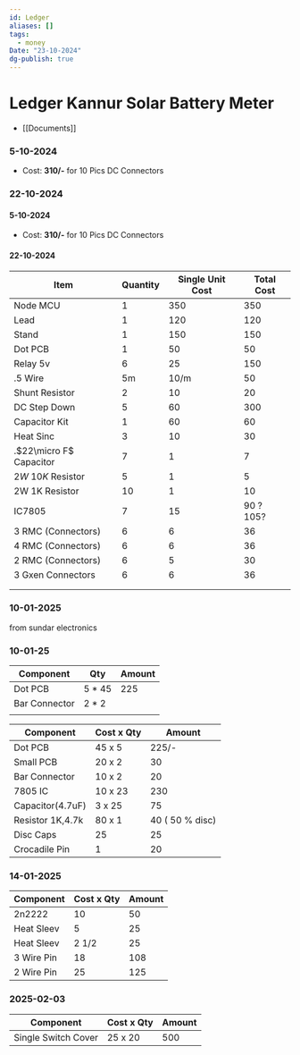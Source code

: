 ```yaml
---
id: Ledger
aliases: []
tags:
  - money
Date: "23-10-2024"
dg-publish: true
---
```


# Ledger Kannur Solar Battery Meter

- [[Documents]]

### 5-10-2024

- Cost: **310/-** for 10 Pics DC Connectors

### 22-10-2024

#### 5-10-2024

- Cost: **310/-** for 10 Pics DC Connectors

#### 22-10-2024

| Item                    | Quantity | Single Unit Cost | Total Cost |
| ----------------------- | -------- | ---------------- | ---------- |
| Node MCU                | 1        | 350              | 350        |
| Lead                    | 1        | 120              | 120        |
| Stand                   | 1        | 150              | 150        |
| Dot PCB                 | 1        | 50               | 50         |
| Relay 5v                | 6        | 25               | 150        |
| .5 Wire                 | 5m       | 10/m             | 50         |
| Shunt Resistor          | 2        | 10               | 20         |
| DC Step Down            | 5        | 60               | 300        |
| Capacitor Kit           | 1        | 60               | 60         |
| Heat Sinc               | 3        | 10               | 30         |
| .$22\micro F$ Capacitor | 7        | 1                | 7          |
| $2W$ $10K$ Resistor     | 5        | 1                | 5          |
| $\text{2W 1K}$ Resistor | 10       | 1                | 10         |
| IC7805                  | 7        | 15               | 90 ? 105?  |
| 3 RMC (Connectors)      | 6        | 6                | 36         |
| 4 RMC (Connectors)      | 6        | 6                | 36         |
| 2 RMC (Connectors)      | 6        | 5                | 30         |
| 3 Gxen Connectors       | 6        | 6                | 36         |
|                         |          |                  |            |
|                         |          |                  |            |

### 10-01-2025

from sundar electronics

### 10-01-25

| Component     | Qty     | Amount |
| ------------- | ------- | ------ |
| Dot PCB       | 5 \* 45 | 225    |
| Bar Connector | 2 \* 2  |        |
|               |         |        |

| Component | Cost x Qty | Amount |
| ---------------- | ---------- | --------------- |
| Dot PCB | 45 x 5 | 225/- |
| Small PCB | 20 x 2 | 30 |
| Bar Connector | 10 x 2 | 20 |
| 7805 IC | 10 x 23 | 230 |
| Capacitor(4.7uF) | 3 x 25 | 75 |
| Resistor 1K,4.7k | 80 x 1 | 40 ( 50 % disc) |
| Disc Caps | 25 | 25 |
| Crocadile Pin | 1 | 20 |

### 14-01-2025

| Component  | Cost x Qty | Amount |
| ---------- | ---------- | ------ |
| 2n2222     | 10         | 50     |
| Heat Sleev | 5          | 25     |
| Heat Sleev | 2 1/2      | 25     |
| 3 Wire Pin | 18         | 108    |
| 2 Wire Pin | 25         | 125    |

### 2025-02-03

| Component           | Cost x Qty | Amount |
| ------------------- | ---------- | ------ |
| Single Switch Cover | 25 x 20    | 500    |
